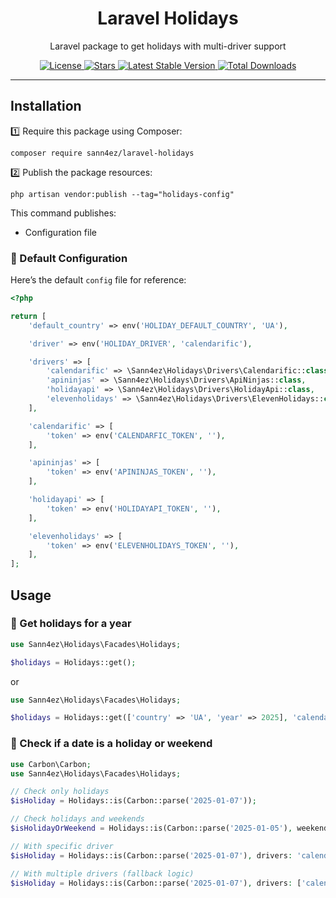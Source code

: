 <h1 align="center">Laravel Holidays</h1>

<p align="center">
Laravel package to get holidays with multi-driver support
</p>

<p align="center">
  <a href="https://packagist.org/packages/sann4ez/laravel-holidays">
    <img src="https://img.shields.io/packagist/l/sann4ez/laravel-holidays.svg?style=for-the-badge" alt="License">
  </a>
  <a href="https://github.com/sann4ez/laravel-holidays">
    <img src="https://img.shields.io/github/stars/sann4ez/laravel-holidays.svg?style=for-the-badge" alt="Stars">
  </a>
  <a href="https://packagist.org/packages/sann4ez/laravel-holidays">
    <img src="https://img.shields.io/packagist/v/sann4ez/laravel-holidays.svg?style=for-the-badge" alt="Latest Stable Version">
  </a>
  <a href="https://packagist.org/packages/sann4ez/laravel-holidays">
    <img src="https://img.shields.io/packagist/dt/sann4ez/laravel-holidays.svg?style=for-the-badge" alt="Total Downloads">
  </a>
</p>

---

## Installation

1️⃣ Require this package using Composer:
```shell  
composer require sann4ez/laravel-holidays
```

2️⃣ Publish the package resources:
```shell  
php artisan vendor:publish --tag="holidays-config"
```

This command publishes:
- Configuration file

### 🔧 Default Configuration

Here’s the default `config` file for reference:
```php
<?php

return [
    'default_country' => env('HOLIDAY_DEFAULT_COUNTRY', 'UA'),

    'driver' => env('HOLIDAY_DRIVER', 'calendarific'),

    'drivers' => [
        'calendarific' => \Sann4ez\Holidays\Drivers\Calendarific::class,
        'apininjas' => \Sann4ez\Holidays\Drivers\ApiNinjas::class,              // У безкоштовному плані не можна вказувати рік, по дефолту поточний
        'holidayapi' => \Sann4ez\Holidays\Drivers\HolidayApi::class,            // Немає поточного року у безкоштовному плані
        'elevenholidays' => \Sann4ez\Holidays\Drivers\ElevenHolidays::class,
    ],

    'calendarific' => [
        'token' => env('CALENDARFIC_TOKEN', ''),
    ],

    'apininjas' => [
        'token' => env('APININJAS_TOKEN', ''),
    ],

    'holidayapi' => [
        'token' => env('HOLIDAYAPI_TOKEN', ''),
    ],

    'elevenholidays' => [
        'token' => env('ELEVENHOLIDAYS_TOKEN', ''),
    ],
];
```

## Usage

### 📝 Get holidays for a year

```php
use Sann4ez\Holidays\Facades\Holidays;

$holidays = Holidays::get();
```
or

```php
use Sann4ez\Holidays\Facades\Holidays;

$holidays = Holidays::get(['country' => 'UA', 'year' => 2025], 'calendarific');
```


### 🧐 Check if a date is a holiday or weekend

```php
use Carbon\Carbon;
use Sann4ez\Holidays\Facades\Holidays;

// Check only holidays
$isHoliday = Holidays::is(Carbon::parse('2025-01-07'));

// Check holidays and weekends
$isHolidayOrWeekend = Holidays::is(Carbon::parse('2025-01-05'), weekend: true);

// With specific driver
$isHoliday = Holidays::is(Carbon::parse('2025-01-07'), drivers: 'calendarific');

// With multiple drivers (fallback logic)
$isHoliday = Holidays::is(Carbon::parse('2025-01-07'), drivers: ['calendarific', 'holidayapi']);
```